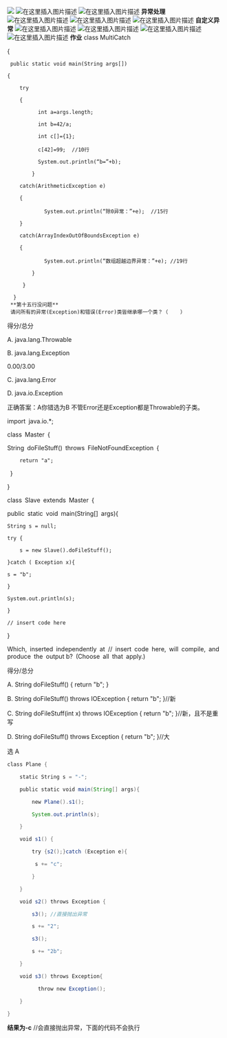 ![ ](https://img-blog.csdnimg.cn/20210521192558557.png?x-oss-process=image/watermark,type_ZmFuZ3poZW5naGVpdGk,shadow_10,text_aHR0cHM6Ly9ibG9nLmNzZG4ubmV0L3p3MjFzanJj,size_16,color_FFFFFF,t_70)
![在这里插入图片描述](https://img-blog.csdnimg.cn/20210521192755370.png)
![在这里插入图片描述](https://img-blog.csdnimg.cn/2021052119281942.png?x-oss-process=image/watermark,type_ZmFuZ3poZW5naGVpdGk,shadow_10,text_aHR0cHM6Ly9ibG9nLmNzZG4ubmV0L3p3MjFzanJj,size_16,color_FFFFFF,t_70)
**异常处理**
![在这里插入图片描述](https://img-blog.csdnimg.cn/20210521193652981.png?x-oss-process=image/watermark,type_ZmFuZ3poZW5naGVpdGk,shadow_10,text_aHR0cHM6Ly9ibG9nLmNzZG4ubmV0L3p3MjFzanJj,size_16,color_FFFFFF,t_70)
![在这里插入图片描述](https://img-blog.csdnimg.cn/20210521194000462.png?x-oss-process=image/watermark,type_ZmFuZ3poZW5naGVpdGk,shadow_10,text_aHR0cHM6Ly9ibG9nLmNzZG4ubmV0L3p3MjFzanJj,size_16,color_FFFFFF,t_70)
![在这里插入图片描述](https://img-blog.csdnimg.cn/20210521194424469.png)
**自定义异常**
![在这里插入图片描述](https://img-blog.csdnimg.cn/20210521194714625.png?x-oss-process=image/watermark,type_ZmFuZ3poZW5naGVpdGk,shadow_10,text_aHR0cHM6Ly9ibG9nLmNzZG4ubmV0L3p3MjFzanJj,size_16,color_FFFFFF,t_70)
![在这里插入图片描述](https://img-blog.csdnimg.cn/20210521194729922.png)
![在这里插入图片描述](https://img-blog.csdnimg.cn/20210521194855924.png)
![在这里插入图片描述](https://img-blog.csdnimg.cn/20210521195056897.png)
**作业**
class MultiCatch

{

     public static void main(String args[])
    
    {
    
        try
    
        {
    
              int a=args.length;
    
              int b=42/a;
    
              int c[]={1};
    
              c[42]=99;  //10行
    
              System.out.println(“b=”+b);
    
            }
    
        catch(ArithmeticException e)
    
        {
    
                System.out.println(“除0异常：”+e);  //15行
    
        }
    
        catch(ArrayIndexOutOfBoundsException e)
    
        {
    
                System.out.println(“数组超越边界异常：”+e); //19行
    
            }
    
         }    
    
      }
     **第十五行没问题**
     请问所有的异常(Exception)和错误(Error)类皆继承哪一个类？（    ）

得分/总分

A.
java.lang.Throwable


B.
java.lang.Exception

0.00/3.00

C.
java.lang.Error


D.
java.io.Exception

正确答案：A你错选为B
不管Error还是Exception都是Throwable的子类。

import java.io.*;

class Master {

String doFileStuff() throws FileNotFoundException { 

        return "a";

  }

}

class Slave extends Master {

   public static void main(String[] args){

    String s = null;
    
    try { 
    
        s = new Slave().doFileStuff();
    
    }catch ( Exception x){
    
    s = "b"; 
    
    }
    
    System.out.println(s);
    
    }
    
    // insert code here

   }

Which, inserted independently at // insert code here, will compile, and produce the output b? (Choose all that apply.)



得分/总分

A.
String doFileStuff() { return "b"; }


B.
String doFileStuff() throws IOException { return "b"; }//新


C.
String doFileStuff(int x) throws IOException { return "b"; }//新，且不是重写


D.
String doFileStuff() throws Exception { return "b"; }//大

选	A

```java
class Plane {

    static String s = "-";

    public static void main(String[] args){

        new Plane().s1();

        System.out.println(s);

    }

    void s1() {

        try {s2();}catch (Exception e){

         s += "c"; 

        }

    }

    void s2() throws Exception {

        s3(); //直接抛出异常

        s += "2";

        s3();

        s += "2b";

    }

    void s3() throws Exception{

          throw new Exception();

    }

}
```
**结果为-c**
 //会直接抛出异常，下面的代码不会执行